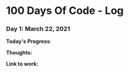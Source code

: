 # 100 Days Of Code - Log

### Day 1: March 22, 2021

**Today's Progress**: 

**Thoughts:** 

**Link to work:** 



